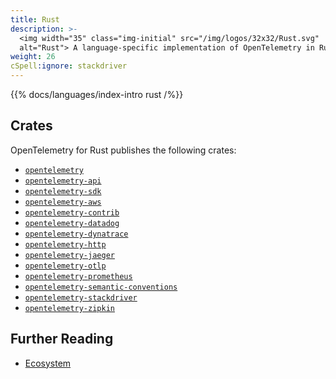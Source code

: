 ```yaml
---
title: Rust
description: >-
  <img width="35" class="img-initial" src="/img/logos/32x32/Rust.svg"
  alt="Rust"> A language-specific implementation of OpenTelemetry in Rust.
weight: 26
cSpell:ignore: stackdriver
---
```


{{% docs/languages/index-intro rust /%}}

## Crates

OpenTelemetry for Rust publishes the following crates:

- [`opentelemetry`](https://crates.io/crates/opentelemetry)
- [`opentelemetry-api`](https://crates.io/crates/opentelemetry-api)
- [`opentelemetry-sdk`](https://crates.io/crates/opentelemetry-sdk)
- [`opentelemetry-aws`](https://crates.io/crates/opentelemetry-aws)
- [`opentelemetry-contrib`](https://crates.io/crates/opentelemetry-contrib)
- [`opentelemetry-datadog`](https://crates.io/crates/opentelemetry-datadog)
- [`opentelemetry-dynatrace`](https://crates.io/crates/opentelemetry-dynatrace)
- [`opentelemetry-http`](https://crates.io/crates/opentelemetry-http)
- [`opentelemetry-jaeger`](https://crates.io/crates/opentelemetry-jaeger)
- [`opentelemetry-otlp`](https://crates.io/crates/opentelemetry-otlp)
- [`opentelemetry-prometheus`](https://crates.io/crates/opentelemetry-prometheus)
- [`opentelemetry-semantic-conventions`](https://crates.io/crates/opentelemetry-semantic-conventions)
- [`opentelemetry-stackdriver`](https://crates.io/crates/opentelemetry-stackdriver)
- [`opentelemetry-zipkin`](https://crates.io/crates/opentelemetry-zipkin)

## Further Reading

- [Ecosystem](https://github.com/open-telemetry/opentelemetry-rust#ecosystem)
